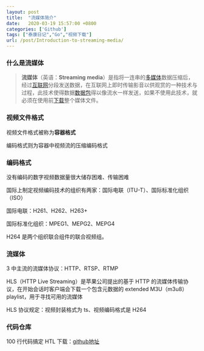 ```yaml
---
layout: post
title:  "流媒体简介"
date:   2020-03-19 15:57:00 +0800
categories: ['Github']
tags: ["泰康日记","Go","视频下载"]
url: /post/Introduction-to-streaming-media/
---
```



### 什么是流媒体

> **流媒体**（英语：**Streaming media**）是指将一连串的[多媒体](https://zh.wikipedia.org/wiki/多媒體)数据压缩后，经过[互联网](https://zh.wikipedia.org/wiki/網際網路)分段发送数据，在互联网上即时传输影音以供观赏的一种技术与过程，此技术使得数据[数据包](https://zh.wikipedia.org/wiki/封包)得以像流水一样发送，如果不使用此技术，就必须在使用前[下载](https://zh.wikipedia.org/wiki/下载)整个媒体文件。

### 视频文件格式

视频文件格式被称为**容器格式**

编码格式则为容器中视频流的压缩编码格式

### 编码格式

没有编码的数字视频数据量很大储存困难、传输困难

国际上制定视频编码技术的组织有两家：国际电联（ITU-T）、国际标准化组织（ISO）

国际电联：H261、H262、H263+

国际标准化组织：MPEG1、MEPG2、MEPG4

H264 是两个组织联合组件的联合视频组。

### 流媒体

3 中主流的流媒体协议：HTTP、RTSP、RTMP

HLS（HTTP Live Streaming）是苹果公司提出的基于 HTTP 的流媒体传输协议，在开始会话时客户端会下载一个包含元数据的 extended M3U（m3u8）playlist，用于寻找可用的流媒体

HLS 协议规定：视频封装格式为 ts、视频编码格式是 H264

### 代码仓库

100 行代码搞定 HTL 下载：[github地址](https://github.com/caorushizi/mediago "Github 地址")
